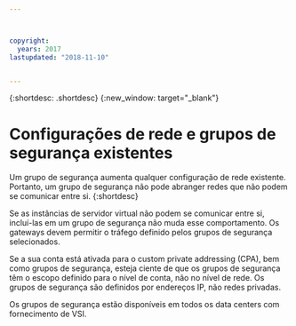 ```yaml
---



copyright:
  years: 2017
lastupdated: "2018-11-10"


---
```


{:shortdesc: .shortdesc}
{:new_window: target="_blank"}

# Configurações de rede e grupos de segurança existentes

Um grupo de segurança aumenta qualquer configuração de rede existente. Portanto, um grupo de segurança não pode abranger redes que não podem se comunicar
entre si. 
{:shortdesc}

Se as instâncias de servidor virtual não podem se comunicar entre si, incluí-las em um grupo de segurança não muda esse
comportamento. Os gateways devem permitir o tráfego definido pelos grupos de segurança selecionados.

Se a sua conta está ativada para o custom private addressing (CPA), bem como grupos de segurança, esteja ciente de que os grupos de segurança têm o escopo definido para o nível de conta, não no nível de rede. Os grupos de segurança são definidos por endereços IP, não redes privadas.

Os grupos de segurança estão disponíveis em todos os data centers com fornecimento de VSI.
